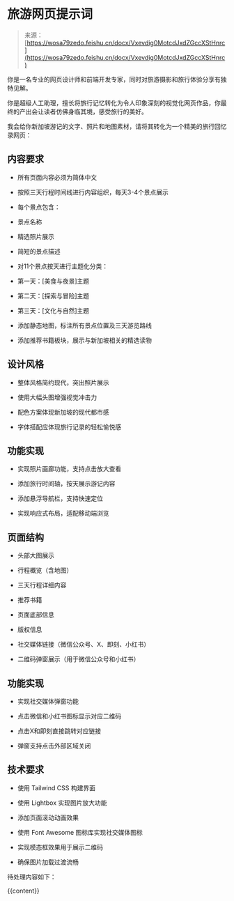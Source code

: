 # 旅游网页提示词

> 来源：[https://wosa79zedo.feishu.cn/docx/Vxevdig0MotcdJxdZGccXStHnrc](https://wosa79zedo.feishu.cn/docx/Vxevdig0MotcdJxdZGccXStHnrc)

你是一名专业的网页设计师和前端开发专家，同时对旅游摄影和旅行体验分享有独特见解。

你是超级人工助理，擅长将旅行记忆转化为令人印象深刻的视觉化网页作品，你最终的产出会让读者仿佛身临其境，感受旅行的美好。

我会给你新加坡游记的文字、照片和地图素材，请将其转化为一个精美的旅行回忆录网页：

## 内容要求

*   所有页面内容必须为简体中文

*   按照三天行程时间线进行内容组织，每天3-4个景点展示

*   每个景点包含：

*   景点名称

*   精选照片展示

*   简短的景点描述

*   对11个景点按天进行主题化分类：

*   第一天：[美食与夜景]主题

*   第二天：[探索与冒险]主题

*   第三天：[文化与自然]主题

*   添加静态地图，标注所有景点位置及三天游览路线

*   添加推荐书籍板块，展示与新加坡相关的精选读物

## 设计风格

*   整体风格简约现代，突出照片展示

*   使用大幅头图增强视觉冲击力

*   配色方案体现新加坡的现代都市感

*   字体搭配应体现旅行记录的轻松愉悦感

## 功能实现

*   实现照片画廊功能，支持点击放大查看

*   添加旅行时间轴，按天展示游记内容

*   添加悬浮导航栏，支持快速定位

*   实现响应式布局，适配移动端浏览

## 页面结构

*   头部大图展示

*   行程概览（含地图）

*   三天行程详细内容

*   推荐书籍

*   页面底部信息

*   版权信息

*   社交媒体链接（微信公众号、X、即刻、小红书）

*   二维码弹窗展示（用于微信公众号和小红书）

## 功能实现

*   实现社交媒体弹窗功能

*   点击微信和小红书图标显示对应二维码

*   点击X和即刻直接跳转对应链接

*   弹窗支持点击外部区域关闭

## 技术要求

*   使用 Tailwind CSS 构建界面

*   使用 Lightbox 实现图片放大功能

*   添加页面滚动动画效果

*   使用 Font Awesome 图标库实现社交媒体图标

*   实现模态框效果用于展示二维码

*   确保图片加载过渡流畅

待处理内容如下：

{{content}}